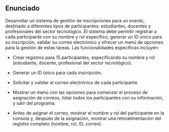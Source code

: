 ## Enunciado
Desarrollar un sistema de gestión de inscripciones para un evento, destinado a diferentes tipos de participantes: estudiantes, docentes y profesionales del sector tecnológico. El sistema debe permitir registrar a cada participante con su nombre y rol específico, generar un ID único para su inscripción, validar su correo electrónico y ofrecer un menú de opciones para la gestión de estas tareas. Las funcionalidades específicas incluyen:


- Crear registros para 15 participantes, especificando su nombre y rol (estudiante, docente, profesional del sector tecnológico).

- Generar un ID único para cada inscripción.

- Solicitar y validar el correo electrónico de cada participante.

- Mostrar un menú con las opciones para comenzar el proceso de asignación de correos, listar todos los participantes con su información, y salir del programa.

- Antes de asignar el correo, mostrar el nombre y rol del participante en la consola y, después de la asignación, mostrar una retroalimentación del registro completo (nombre, rol, ID, correo).